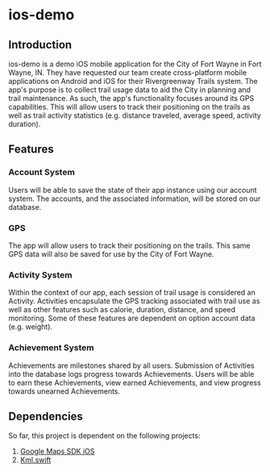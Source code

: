 # ios-demo

## Introduction

ios-demo is a demo iOS mobile application for the City of Fort Wayne in Fort Wayne, IN. They have requested
our team create cross-platform mobile applications on Android and iOS for their Rivergreenway Trails system. 
The app's purpose is to collect trail usage data to aid the City in planning and trail maintenance. As such,
the app's functionality focuses around its GPS capabilities. This will allow users to track their positioning
on the trails as well as trail activity statistics (e.g. distance traveled, average speed, activity duration).

## Features

### Account System

Users will be able to save the state of their app instance using our account system. The accounts, and the
associated information, will be stored on our database. 

### GPS

The app will allow users to track their positioning on the trails. This same GPS data will also be saved for
use by the City of Fort Wayne.

### Activity System

Within the context of our app, each session of trail usage is considered an Activity. Activities encapsulate
the GPS tracking associated with trail use as well as other features such as calorie, duration, distance, and 
speed monitoring. Some of these features are dependent on option account data (e.g. weight).

### Achievement System

Achievements are milestones shared by all users. Submission of Activities into the database logs progress towards
Achievements. Users will be able to earn these Achievements, view earned Achievements, and view progress towards
unearned Achievements.

## Dependencies

So far, this project is dependent on the following projects:

1. [Google Maps SDK iOS](https://developers.google.com/maps/documentation/ios-sdk/?hl=en)
2. [Kml.swift](https://github.com/asus4/Kml.swift)
